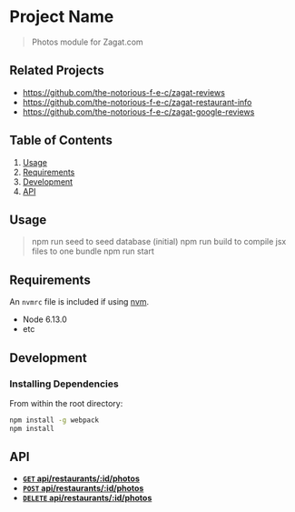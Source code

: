 # Project Name

> Photos module for Zagat.com

## Related Projects

  - https://github.com/the-notorious-f-e-c/zagat-reviews
  - https://github.com/the-notorious-f-e-c/zagat-restaurant-info
  - https://github.com/the-notorious-f-e-c/zagat-google-reviews

## Table of Contents

1. [Usage](#Usage)
2. [Requirements](#requirements)
3. [Development](#development)
4. [API](#API)

## Usage

> npm run seed to seed database (initial)
> npm run build to compile jsx files to one bundle
> npm run start 

## Requirements

An `nvmrc` file is included if using [nvm](https://github.com/creationix/nvm).

- Node 6.13.0
- etc

## Development

### Installing Dependencies

From within the root directory:

```sh
npm install -g webpack
npm install
```
## API
- **[<code>GET</code> api/restaurants/:id/photos](https://github.com/500px/api-documentation/blob/master/endpoints/photo/GET_photos_id.md)**
- **[<code>POST</code> api/restaurants/:id/photos](https://github.com/500px/api-documentation/blob/master/endpoints/photo/GET_photos_id.md)**
- **[<code>DELETE</code> api/restaurants/:id/photos](https://github.com/500px/api-documentation/blob/master/endpoints/photo/GET_photos_id.md)**
